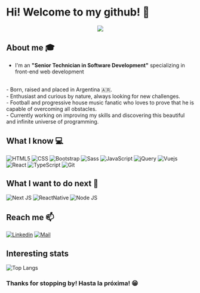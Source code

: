 # Hi! Welcome to my github! 👋 

<div align="center">
  <img src="https://user-images.githubusercontent.com/67072347/154184358-fffda43c-61dd-4a8a-8b87-1023a1e72925.png">
</div>


## About me :mortar_board:
- I'm an **"Senior Technician in Software Development"** specializing in front-end web development
<br>
- Born, raised and placed in Argentina 🇦🇷. <br>
- Enthusiast and curious by nature, always looking for new challenges. <br> 
- Football and progressive house music fanatic who loves to prove that he is capable of overcoming all obstacles.<br>
- Currently working on improving my skills and discovering this beautiful and infinite universe of programming.

## What I know :computer:
  ![HTML5](https://img.shields.io/badge/html5%20-%23E34F26.svg?&style=for-the-badge&logo=html5&logoColor=white)
  ![CSS](https://img.shields.io/badge/css3%20-%231572B6.svg?&style=for-the-badge&logo=css3&logoColor=white)
  ![Bootstrap](https://img.shields.io/badge/bootstrap%20-%23563D7C.svg?&style=for-the-badge&logo=bootstrap&logoColor=white)
  ![Sass](https://img.shields.io/badge/sass%20-%23563D7C.svg?&style=for-the-badge&logo=sass&logoColor=white)
  ![JavaScript](https://img.shields.io/badge/javascript%20-%23323330.svg?&style=for-the-badge&logo=javascript&logoColor=%23F7DF1E)
  ![jQuery](https://img.shields.io/badge/jquery%20-%230769AD.svg?&style=for-the-badge&logo=jquery&logoColor=white)
  ![Vuejs](https://img.shields.io/badge/vuejs%20-%230769AD.svg?&style=for-the-badge&logo=jquery&logoColor=white)
  ![React](https://img.shields.io/badge/react%20-%2320232a.svg?&style=for-the-badge&logo=react&logoColor=%2361DAFB)
  ![TypeScript](https://img.shields.io/badge/typescript-%23007ACC.svg?style=for-the-badge&logo=typescript&logoColor=white)
  ![Git](https://img.shields.io/badge/git%20-%23F05033.svg?&style=for-the-badge&logo=git&logoColor=white)
  
  
## What I want to do next :thinking:
![Next JS](https://img.shields.io/badge/Next-black?style=for-the-badge&logo=next.js&logoColor=white)
![ReactNative](https://img.shields.io/badge/react_native%20-%2320232a.svg?&style=for-the-badge&logo=react&logoColor=%2361DAFB)
![Node JS](https://img.shields.io/badge/node-js?style=for-the-badge&logo=node.js&logoColor=white)

## Reach me 📫
[![Linkedin](https://img.shields.io/badge/-Morel%Alejandro-%230077B5.svg?&style=for-the-badge&logo=linkedin&logoColor=white&link=https://www.linkedin.com/in/morelalejandro/)](https://www.linkedin.com/in/morelalejandro/)
[![Mail](https://img.shields.io/badge/-alejandro.morel1905@gmail.com-D14836?style=for-the-badge&logo=gmail&logoColor=white)](mailto:alejandro.morel1905gmail.com)

## Interesting stats
![Top Langs](https://github-readme-stats.vercel.app/api/top-langs/?username=alejandrom12)

### Thanks for stopping by! Hasta la próxima! 😁
